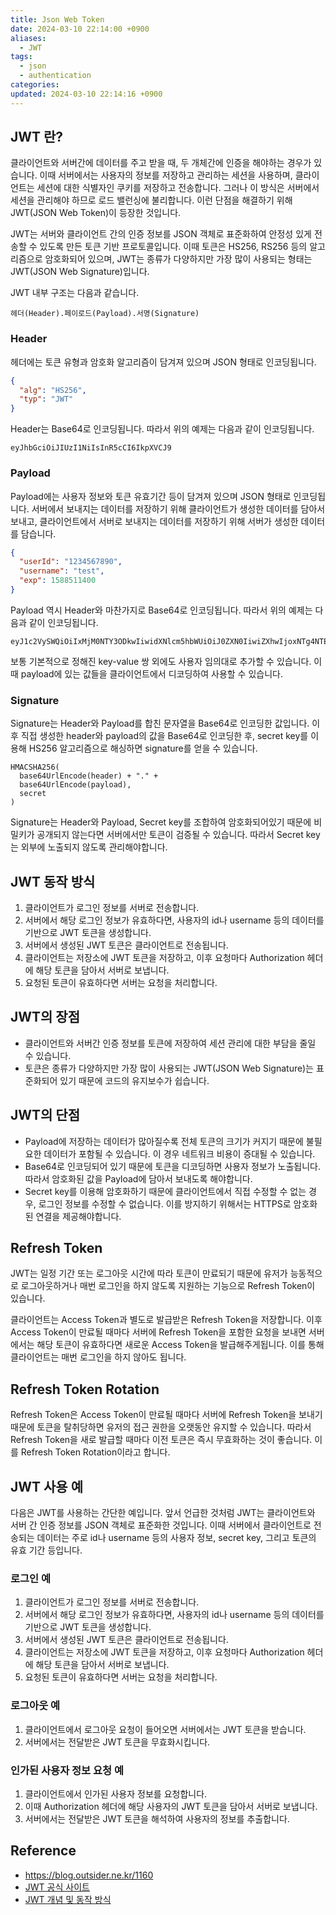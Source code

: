 ```yaml
---
title: Json Web Token
date: 2024-03-10 22:14:00 +0900
aliases:
  - JWT
tags:
  - json
  - authentication
categories: 
updated: 2024-03-10 22:14:16 +0900
---
```


## JWT 란?

클라이언트와 서버간에 데이터를 주고 받을 때, 두 개체간에 인증을 해야하는 경우가 있습니다. 이때 서버에서는 사용자의 정보를 저장하고 관리하는 세션을 사용하며, 클라이언트는 세션에 대한 식별자인 쿠키를 저장하고 전송합니다. 그러나 이 방식은 서버에서 세션을 관리해야 하므로 로드 밸런싱에 불리합니다. 이런 단점을 해결하기 위해 JWT(JSON Web Token)이 등장한 것입니다.

JWT는 서버와 클라이언트 간의 인증 정보를 JSON 객체로 표준화하여 안정성 있게 전송할 수 있도록 만든 토큰 기반 프로토콜입니다. 이때 토큰은 HS256, RS256 등의 알고리즘으로 암호화되어 있으며, JWT는 종류가 다양하지만 가장 많이 사용되는 형태는 JWT(JSON Web Signature)입니다.

JWT 내부 구조는 다음과 같습니다.

```
헤더(Header).페이로드(Payload).서명(Signature)
```

### Header

헤더에는 토큰 유형과 암호화 알고리즘이 담겨져 있으며 JSON 형태로 인코딩됩니다.

```json
{
  "alg": "HS256",
  "typ": "JWT"
}
```

Header는 Base64로 인코딩됩니다. 따라서 위의 예제는 다음과 같이 인코딩됩니다.

```
eyJhbGciOiJIUzI1NiIsInR5cCI6IkpXVCJ9
```

### Payload

Payload에는 사용자 정보와 토큰 유효기간 등이 담겨져 있으며 JSON 형태로 인코딩됩니다. 서버에서 보내지는 데이터를 저장하기 위해 클라이언트가 생성한 데이터를 담아서 보내고, 클라이언트에서 서버로 보내지는 데이터를 저장하기 위해 서버가 생성한 데이터를 담습니다.

```json
{
  "userId": "1234567890",
  "username": "test",
  "exp": 1588511400
}
```

Payload 역시 Header와 마찬가지로 Base64로 인코딩됩니다. 따라서 위의 예제는 다음과 같이 인코딩됩니다.

```
eyJ1c2VySWQiOiIxMjM0NTY3ODkwIiwidXNlcm5hbWUiOiJ0ZXN0IiwiZXhwIjoxNTg4NTEyMTQwLCJpYXQiOjE1ODg2NTcxNDB9
```

보통 기본적으로 정해진 key-value 쌍 외에도 사용자 임의대로 추가할 수 있습니다. 이때 payload에 있는 값들을 클라이언트에서 디코딩하여 사용할 수 있습니다.

### Signature

Signature는 Header와 Payload를 합친 문자열을 Base64로 인코딩한 값입니다. 이후 직접 생성한 header와 payload의 값을 Base64로 인코딩한 후, secret key를 이용해 HS256 알고리즘으로 해싱하면 signature를 얻을 수 있습니다.

```
HMACSHA256(
  base64UrlEncode(header) + "." +
  base64UrlEncode(payload),
  secret
)
```

Signature는 Header와 Payload, Secret key를 조합하여 암호화되어있기 때문에 비밀키가 공개되지 않는다면 서버에서만 토큰이 검증될 수 있습니다. 따라서 Secret key는 외부에 노출되지 않도록 관리해야합니다.

## JWT 동작 방식

1. 클라이언트가 로그인 정보를 서버로 전송합니다.
2. 서버에서 해당 로그인 정보가 유효하다면, 사용자의 id나 username 등의 데이터를 기반으로 JWT 토큰을 생성합니다.
3. 서버에서 생성된 JWT 토큰은 클라이언트로 전송됩니다.
4. 클라이언트는 저장소에 JWT 토큰을 저장하고, 이후 요청마다 Authorization 헤더에 해당 토큰을 담아서 서버로 보냅니다.
5. 요청된 토큰이 유효하다면 서버는 요청을 처리합니다.

## JWT의 장점

- 클라이언트와 서버간 인증 정보를 토큰에 저장하여 세션 관리에 대한 부담을 줄일 수 있습니다.
- 토큰은 종류가 다양하지만 가장 많이 사용되는 JWT(JSON Web Signature)는 표준화되어 있기 때문에 코드의 유지보수가 쉽습니다.

## JWT의 단점

- Payload에 저장하는 데이터가 많아질수록 전체 토큰의 크기가 커지기 때문에 불필요한 데이터가 포함될 수 있습니다. 이 경우 네트워크 비용이 증대될 수 있습니다.
- Base64로 인코딩되어 있기 때문에 토큰을 디코딩하면 사용자 정보가 노출됩니다. 따라서 암호화된 값을 Payload에 담아서 보내도록 해야합니다.
- Secret key를 이용해 암호화하기 때문에 클라이언트에서 직접 수정할 수 없는 경우, 로그인 정보를 수정할 수 없습니다. 이를 방지하기 위해서는 HTTPS로 암호화된 연결을 제공해야합니다.

## Refresh Token

JWT는 일정 기간 또는 로그아웃 시간에 따라 토큰이 만료되기 때문에 유저가 능동적으로 로그아웃하거나 매번 로그인을 하지 않도록 지원하는 기능으로 Refresh Token이 있습니다.

클라이언트는 Access Token과 별도로 발급받은 Refresh Token을 저장합니다. 이후 Access Token이 만료될 때마다 서버에 Refresh Token을 포함한 요청을 보내면 서버에서는 해당 토큰이 유효하다면 새로운 Access Token을 발급해주게됩니다. 이를 통해 클라이언트는 매번 로그인을 하지 않아도 됩니다.

## Refresh Token Rotation

Refresh Token은 Access Token이 만료될 때마다 서버에 Refresh Token을 보내기 때문에 토큰을 탈취당하면 유저의 접근 권한을 오랫동안 유지할 수 있습니다. 따라서 Refresh Token을 새로 발급할 때마다 이전 토큰은 즉시 무효화하는 것이 좋습니다. 이를 Refresh Token Rotation이라고 합니다.

## JWT 사용 예

다음은 JWT를 사용하는 간단한 예입니다. 앞서 언급한 것처럼 JWT는 클라이언트와 서버 간 인증 정보를 JSON 객체로 표준화한 것입니다. 이때 서버에서 클라이언트로 전송되는 데이터는 주로 id나 username 등의 사용자 정보, secret key, 그리고 토큰의 유효 기간 등입니다.

### 로그인 예

1. 클라이언트가 로그인 정보를 서버로 전송합니다.
2. 서버에서 해당 로그인 정보가 유효하다면, 사용자의 id나 username 등의 데이터를 기반으로 JWT 토큰을 생성합니다.
3. 서버에서 생성된 JWT 토큰은 클라이언트로 전송됩니다.
4. 클라이언트는 저장소에 JWT 토큰을 저장하고, 이후 요청마다 Authorization 헤더에 해당 토큰을 담아서 서버로 보냅니다.
5. 요청된 토큰이 유효하다면 서버는 요청을 처리합니다.

### 로그아웃 예

1. 클라이언트에서 로그아웃 요청이 들어오면 서버에서는 JWT 토큰을 받습니다.
2. 서버에서는 전달받은 JWT 토큰을 무효화시킵니다.

### 인가된 사용자 정보 요청 예

1. 클라이언트에서 인가된 사용자 정보를 요청합니다.
2. 이때 Authorization 헤더에 해당 사용자의 JWT 토큰을 담아서 서버로 보냅니다.
3. 서버에서는 전달받은 JWT 토큰을 해석하여 사용자의 정보를 추출합니다.

## Reference

- https://blog.outsider.ne.kr/1160
- [JWT 공식 사이트](https://jwt.io/)
- [JWT 개념 및 동작 방식](https://velopert.com/2389)
